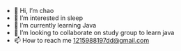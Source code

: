 - 👋 Hi, I’m chao
- 👀 I’m interested in sleep
- 🌱 I’m currently learning Java
- 💞️ I’m looking to collaborate on study group to learn  java
- 📫 How to reach me 1215988197dd@gmail.com

<!---
dd1215988197/dd1215988197 is a ✨ special ✨ repository because its `README.md` (this file) appears on your GitHub profile.
You can click the Preview link to take a look at your changes.
--->
